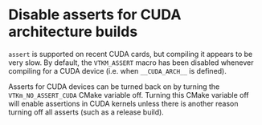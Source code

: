 # Disable asserts for CUDA architecture builds

`assert` is supported on recent CUDA cards, but compiling it appears to be
very slow. By default, the `VTKM_ASSERT` macro has been disabled whenever
compiling for a CUDA device (i.e. when `__CUDA_ARCH__` is defined).

Asserts for CUDA devices can be turned back on by turning the
`VTKm_NO_ASSERT_CUDA` CMake variable off. Turning this CMake variable off
will enable assertions in CUDA kernels unless there is another reason
turning off all asserts (such as a release build).

